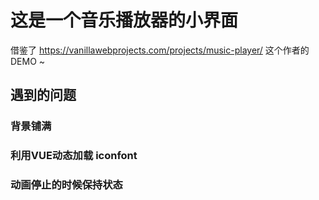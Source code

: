 # 这是一个音乐播放器的小界面
借鉴了 https://vanillawebprojects.com/projects/music-player/ 这个作者的 DEMO ~
## 遇到的问题
### 背景铺满
### 利用VUE动态加载 iconfont
### 动画停止的时候保持状态
